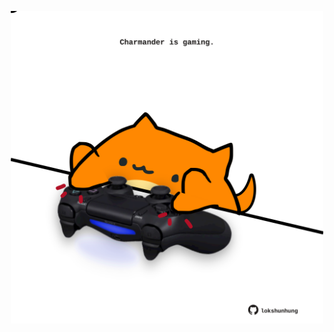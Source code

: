 <!-- built at 19/08/2022, 20:01:00 UTC -->
<p align="center">
  <img width="500" height="500" src="./ReadmeImage.svg">
</p>
